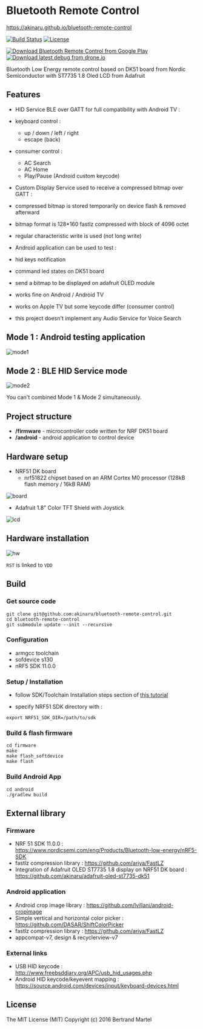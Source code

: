 # Bluetooth Remote Control

https://akinaru.github.io/bluetooth-remote-control

[![Build Status](https://travis-ci.org/akinaru/bluetooth-remote-control.svg?branch=master)](https://travis-ci.org/akinaru/bluetooth-remote-control)
[![License](http://img.shields.io/:license-mit-blue.svg)](LICENSE.md)

[![Download Bluetooth Remote Control from Google Play](http://www.android.com/images/brand/android_app_on_play_large.png)](https://play.google.com/store/apps/details?id=com.github.akinaru.bleremote)
[![Download latest debug from drone.io](https://raw.githubusercontent.com/kageiit/images-host/master/badges/drone-io-badge.png)](https://drone.io/github.com/akinaru/bluetooth-remote-control/files/android/app/build/outputs/apk/app-debug.apk)

Bluetooth Low Energy remote control based on DK51 board from Nordic Semiconductor with ST7735 1.8 Oled LCD from Adafruit

## Features

* HID Service BLE over GATT for full compatibility with Android TV :
 * keyboard control :
    * up / down / left / right
    * escape (back)
 * consumer control :
    * AC Search
    * AC Home
    * Play/Pause (Android custom keycode) 

* Custom Display Service used to receive a compressed bitmap over GATT :
 * compressed bitmap is stored temporarily on device flash & removed afterward
 * bitmap format is 128*160 fastlz compressed with block of 4096 octet
 * regular characteristic write is used (not long write)

* Android application can be used to test :
 * hid keys notification
 * command led states on DK51 board
 * send a bitmap to be displayed on adafruit OLED module

* works fine on Android / Android TV 

* works on Apple TV but some keycode differ (consumer control)

* this project doesn't implement any Audio Service for Voice Search 

## Mode 1 : Android testing application

![mode1](img/mode2.gif)

## Mode 2 : BLE HID Service mode

![mode2](img/mode1.gif)

You can't combined Mode 1 & Mode 2 simultaneously.

## Project structure

* <b>/firmware</b> - microcontroller code written for NRF DK51 board
* <b>/android</b> - android application to control device

## Hardware setup

* NRF51 DK board 
  * nrf51822 chipset based on an ARM Cortex M0 processor (128kB flash memory / 16kB RAM)

![board](img/DK.jpg)

* Adafruit 1.8" Color TFT Shield with Joystick

![lcd](img/adafruit_oled.jpg)

## Hardware installation

![hw](img/hw.jpg)

`RST` is linked to `VDD`

## Build

### Get source code

```
git clone git@github.com:akinaru/bluetooth-remote-control.git
cd bluetooth-remote-control
git submodule update --init --recursive
```

### Configuration

* armgcc toolchain
* sofdevice s130
* nRF5 SDK 11.0.0

### Setup / Installation

* follow SDK/Toolchain Installation steps section of <a href="https://gist.github.com/akinaru/a38315c5fe79ec5c8c6a9ed90b8df260#installation-steps">this tutorial</a>

* specify NRF51 SDK directory with :

```
export NRF51_SDK_DIR=/path/to/sdk
```

### Build & flash firmware

```
cd firmware
make
make flash_softdevice
make flash
```

### Build Android App

```
cd android
./gradlew build
```

## External library

### Firmware

* NRF 51 SDK 11.0.0 : https://www.nordicsemi.com/eng/Products/Bluetooth-low-energy/nRF5-SDK
* fastlz compression library : https://github.com/ariya/FastLZ
* Integration of Adafruit OLED ST7735 1.8 display on NRF51 DK board : https://github.com/akinaru/adafruit-oled-st7735-dk51

### Android application

* Android crop image library : https://github.com/lvillani/android-cropimage
* Simple vertical and horizontal color picker : https://github.com/DASAR/ShiftColorPicker
* fastlz compression library : https://github.com/ariya/FastLZ
* appcompat-v7, design & recyclerview-v7

### External links

* USB HID keycode : http://www.freebsddiary.org/APC/usb_hid_usages.php
* Android HID keycode/keyevent mapping : https://source.android.com/devices/input/keyboard-devices.html

## License

The MIT License (MIT) Copyright (c) 2016 Bertrand Martel